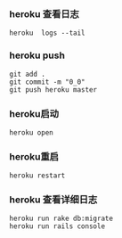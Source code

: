 
### heroku 查看日志

```
heroku  logs --tail
```



### heroku push

```
git add .
git commit -m "0_0"
git push heroku master
```



### heroku启动

```
heroku open
```



### heroku重启

```
heroku restart
```



### heroku 查看详细日志

```
heroku run rake db:migrate
heroku run rails console
```

